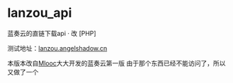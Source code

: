 # lanzou_api
蓝奏云的直链下载api · 改 [PHP]

测试地址：[lanzou.angelshadow.cn](http://lanzou.angelshadow.cn/)

本版本改自[Mlooc](https://mlooc.cn/)大大开发的蓝奏云第一版
由于那个东西已经不能访问了，所以又做了一个
